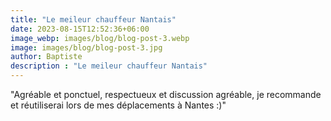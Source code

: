 ```yaml
---
title: "Le meileur chauffeur Nantais"
date: 2023-08-15T12:52:36+06:00
image_webp: images/blog/blog-post-3.webp
image: images/blog/blog-post-3.jpg
author: Baptiste
description : "Le meileur chauffeur Nantais"
---
```

"Agréable et ponctuel, respectueux et discussion agréable, je recommande et réutiliserai lors de mes déplacements à Nantes :)"